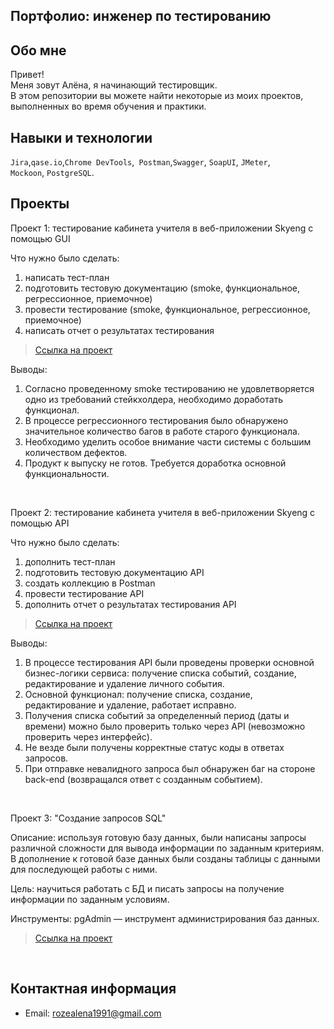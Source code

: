 ## Портфолио: инженер по тестированию

## Обо мне 
Привет!
<br>
Меня зовут Алёна, я начинающий тестировщик. <br>
В этом репозитории вы можете найти некоторые из моих проектов, выполненных во время обучения и практики.
<br>

## Навыки и технологии
``Jira``,``qase.io``,``Chrome DevTools``,`` Postman``,``Swagger``, ``SoapUI``, ``JMeter``, <br>
``Mockoon``, ``PostgreSQL``.

## Проекты
<p> Проект 1: тестирование кабинета учителя в веб-приложении Skyeng с помощью GUI</p>
<p>Что нужно было сделать:<p>
<ol>
  <li>написать тест-план</li>
  <li>подготовить тестовую документацию (smoke, функциональное, регрессионное, приемочное)</li>
  <li>провести тестирование (smoke, функциональное, регрессионное, приемочное)</li>
  <li>написать отчет о результатах тестирования</li>
</ol>

> <a href="https://github.com/ALENA2406/My-portfolio/tree/main/%D0%9F%D1%80%D0%BE%D0%B5%D0%BA%D1%82%201">Ссылка на проект</a>

 <p>Выводы:<p>
<ol>
  <li>Согласно проведенному smoke тестированию не удовлетворяется одно из требований стейкхолдера, необходимо доработать функционал.</li>
  <li>В процессе регрессионного тестирования было обнаружено значительное количество багов в работе старого функционала.</li>
  <li>Необходимо уделить особое внимание части системы с большим количеством дефектов.</li>
  <li>Продукт к выпуску не готов. Требуется доработка основной функциональности.</li>
</ol>
  
<br> 

<p> Проект 2: тестирование кабинета учителя в веб-приложении Skyeng с помощью API</p>
<p>Что нужно было сделать:<p>
<ol>
   <li>дополнить тест-план</li>
  <li>подготовить тестовую документацию API</li>
  <li>создать коллекцию в Postman</li>
  <li>провести тестирование API</li>
  <li>дополнить отчет о результатах тестирования API</li>
</ol>

> <a href="https://github.com/ALENA2406/My-portfolio/tree/main/%D0%9F%D1%80%D0%BE%D0%B5%D0%BA%D1%82%202">Ссылка на проект</a>
 
 <p>Выводы:<p>
<ol>
  <li>В процессе тестирования API были проведены проверки основной бизнес-логики сервиса: получение списка событий, создание, редактирование и удаление личного события.</li>
  <li>Основной функционал: получение списка, создание, редактирование и удаление, работает исправно.</li>
  <li>Получения списка событий за определенный период (даты и времени) можно было проверить только через API (невозможно проверить через интерфейс).</li>
  <li>Не везде были получены корректные статус коды в ответах запросов.</li>
  <li>При отправке невалидного запроса был обнаружен баг на стороне back-end (возвращался ответ с созданным событием).</li>
</ol>

<br> 

<p> Проект 3: "Создание запросов SQL" </p>

Описание: используя готовую базу данных, были написаны запросы различной сложности для вывода информации по заданным критериям. В дополнение к готовой базе данных были созданы таблицы с данными для последующей работы с ними.

Цель: научиться работать с БД и писать запросы на получение информации по заданным условиям.

Инструменты: pgAdmin — инструмент администрирования баз данных.
<br> 
> <a href="https://drive.google.com/file/d/1IkyBIc56a7ETsNo1cQxbKac8IM2azFin/view?usp=sharing">Ссылка на проект</a>
<br>

## Контактная информация
- Email: rozealena1991@gmail.com
